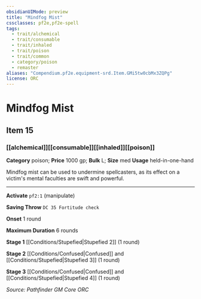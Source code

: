```yaml
---
obsidianUIMode: preview
title: "Mindfog Mist"
cssclasses: pf2e,pf2e-spell
tags:
  - trait/alchemical
  - trait/consumable
  - trait/inhaled
  - trait/poison
  - trait/common
  - category/poison
  - remaster
aliases: "Compendium.pf2e.equipment-srd.Item.GMi5tw0cbMx3ZQPg"
license: ORC
---
```

# Mindfog Mist
## Item 15
### [[alchemical]][[consumable]][[inhaled]][[poison]]

**Category** poison; 
**Price** 1000 gp; 
**Bulk** L; **Size** med
**Usage** held-in-one-hand

Mindfog mist can be used to undermine spellcasters, as its effect on a victim's mental faculties are swift and powerful.

* * *

**Activate** `pf2:1` (manipulate)

**Saving Throw** `DC 35 Fortitude check`

**Onset** 1 round

**Maximum Duration** 6 rounds

**Stage 1** [[Conditions/Stupefied|Stupefied 2]] (1 round)

**Stage 2** [[Conditions/Confused|Confused]] and [[Conditions/Stupefied|Stupefied 3]] (1 round)

**Stage 3** [[Conditions/Confused|Confused]] and [[Conditions/Stupefied|Stupefied 4]] (1 round)

*Source: Pathfinder GM Core*
*ORC*
